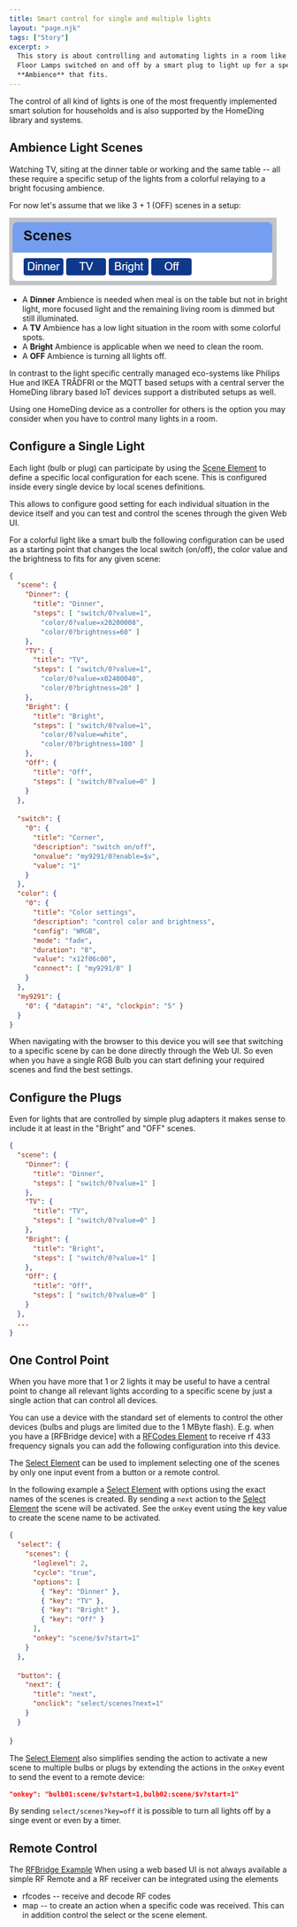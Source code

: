 ```yaml
---
title: Smart control for single and multiple lights
layout: "page.njk"
tags: ["Story"]
excerpt: >
  This story is about controlling and automating lights in a room like WiFi Bulbs or
  Floor Lamps switched on and off by a smart plug to light up for a specific need and create an
  **Ambience** that fits.
---
```


The control of all kind of lights is one of the most frequently implemented smart solution for
households and is also supported by the HomeDing library and systems.


## Ambience Light Scenes

Watching TV, siting at the dinner table or working and the same table -- all these require a
specific setup of the lights from a colorful relaying to a bright focusing ambience.

For now let's assume that we like 3 + 1 (OFF) scenes in a setup:

![Scene Element UI](/elements/sceneui.png)

* A **Dinner** Ambience is needed when meal is on the table but not in bright light, more
  focused light and the remaining living room is dimmed but still illuminated.
* A **TV** Ambience has a low light situation in the room with some colorful spots.
* A **Bright** Ambience is applicable when we need to clean the room.
* A **OFF** Ambience is turning all lights off.


In contrast to the light specific centrally managed eco-systems like Philips Hue and IKEA TRÅDFRI or the
MQTT based setups with a central server the HomeDing
library based IoT devices support a distributed setups as well.

Using one HomeDing device as a controller for others is the option you may consider when you have to control many lights in a room.


## Configure a Single Light

Each light (bulb or plug) can participate by using the [Scene Element] to define a specific
local configuration for each scene. This is configured inside every single device by local
scenes definitions.

This allows to configure good setting for each individual situation in the device itself and you can test
and control the scenes through the given Web UI.

For a colorful light like a smart bulb the following configuration can be used as a starting point
that changes the local switch (on/off), the color value and the brightness to fits for any given scene:

``` json
{
  "scene": {
    "Dinner": {
      "title": "Dinner",
      "steps": [ "switch/0?value=1",
        "color/0?value=x20200008",
        "color/0?brightness=60" ]
    },
    "TV": {
      "title": "TV",
      "steps": [ "switch/0?value=1",
        "color/0?value=x02400040",
        "color/0?brightness=20" ]
    },
    "Bright": {
      "title": "Bright",
      "steps": [ "switch/0?value=1",
        "color/0?value=white",
        "color/0?brightness=100" ]
    },
    "Off": {
      "title": "Off",
      "steps": [ "switch/0?value=0" ]
    }
  },

  "switch": {
    "0": {
      "title": "Corner",
      "description": "switch on/off",
      "onvalue": "my9291/0?enable=$v",
      "value": "1"
    }
  },
  "color": {
    "0": {
      "title": "Color settings",
      "description": "control color and brightness",
      "config": "WRGB",
      "mode": "fade",
      "duration": "8",
      "value": "x12f06c00",
      "connect": [ "my9291/0" ]
    }
  },
  "my9291": {
    "0": { "datapin": "4", "clockpin": "5" }
  }
}
```

When navigating with the browser to this device you will see that switching to a specific scene
by can be done directly through the Web UI. So even when you have a single RGB
Bulb you can start defining your required scenes and find the best settings.


## Configure the Plugs

Even for lights that are controlled by simple plug adapters it makes sense to include it at
least in the "Bright" and "OFF" scenes.

``` json
{
  "scene": {
    "Dinner": {
      "title": "Dinner",
      "steps": [ "switch/0?value=1" ]
    },
    "TV": {
      "title": "TV",
      "steps": [ "switch/0?value=0" ]
    },
    "Bright": {
      "title": "Bright",
      "steps": [ "switch/0?value=1" ]
    },
    "Off": {
      "title": "Off",
      "steps": [ "switch/0?value=0" ]
    }
  },
  ...
}
```


## One Control Point

When you have more that 1 or 2 lights it may be useful to have a central point to change all
relevant lights according to a specific scene by just a single action that can control all devices.

You can use a device with the standard set of elements to control the other devices (bulbs and
plugs are limited due to the 1 MByte flash). E.g. when you have a [RFBridge device] with a
[RFCodes Element] to receive rf 433 frequency signals you can add the following configuration into
this device.


The [Select Element] can be used to implement selecting one of the scenes by only one input
event from a button or a remote control.

In the following example a [Select Element] with options using the exact names of the scenes is
created. By sending a `next` action to the [Select Element] the scene will be activated. See the
`onKey` event using the key value to create the scene name to be activated.

``` json
{
  "select": {
    "scenes": {
      "loglevel": 2,
      "cycle": "true",
      "options": [
        { "key": "Dinner" },
        { "key": "TV" },
        { "key": "Bright" },
        { "key": "Off" }
      ],
      "onkey": "scene/$v?start=1"
    }
  },

  "button": {
    "next": {
      "title": "next",
      "onclick": "select/scenes?next=1"
    }
  }

}
```

The [Select Element] also simplifies sending the action to activate a new scene to multiple bulbs or plugs
by extending the actions in the `onKey` event to send the event to a remote device:

``` json
"onkey": "bulb01:scene/$v?start=1,bulb02:scene/$v?start=1"
```

By sending `select/scenes?key=off` it is possible to turn all lights off by a singe event or even by a timer.


## Remote Control

The [RFBridge Example](/examples/rfbridge.md) 
When using a web based UI
is not always available
a simple RF Remote and a RF receiver can be integrated
using the elements

* rfcodes -- receive and decode RF codes
* map -- to create an action when a specific code was received.
This can in addition control the select or the scene element.


[Scene Element]: /elements/scene.md
[Select Element]: /elements/select.md
[RFCodes Element]: /elements/rfcodes.md
